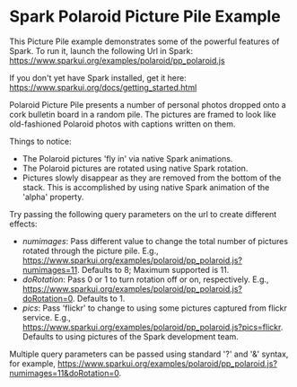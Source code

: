 # Spark Polaroid Picture Pile Example

This Picture Pile example demonstrates some of the powerful features of Spark.  To run it, launch the following Url in Spark: 
https://www.sparkui.org/examples/polaroid/pp_polaroid.js

If you don't yet have Spark installed, get it here: https://www.sparkui.org/docs/getting_started.html

Polaroid Picture Pile presents a number of personal photos dropped onto a cork bulletin board in a random pile. The pictures are framed to look like old-fashioned Polaroid photos with captions written on them.

Things to notice:
- The Polaroid pictures 'fly in' via native Spark animations.
- The Polaroid pictures are rotated using native Spark rotation.
- Pictures slowly disappear as they are removed from the bottom of the stack.  This is accomplished by using native Spark animation of the 'alpha' property. 

Try passing the following query parameters on the url to create different effects:
- *numimages*:  Pass different value to change the total number of pictures rotated through the picture pile.  E.g., https://www.sparkui.org/examples/polaroid/pp_polaroid.js?numimages=11.  Defaults to 8; Maximum supported is 11. 
- *doRotation*: Pass 0 or 1 to turn rotation off or on, respectively.  E.g., https://www.sparkui.org/examples/polaroid/pp_polaroid.js?doRotation=0.  Defaults to 1.
- *pics*: Pass 'flickr' to change to using some pictures captured from flickr service.  E.g., https://www.sparkui.org/examples/polaroid/pp_polaroid.js?pics=flickr. Defaults to using pictures of the Spark development team.

Multiple query parameters can be passed using standard '?' and '&' syntax, for example, https://www.sparkui.org/examples/polaroid/pp_polaroid.js?numimages=11&doRotation=0.
